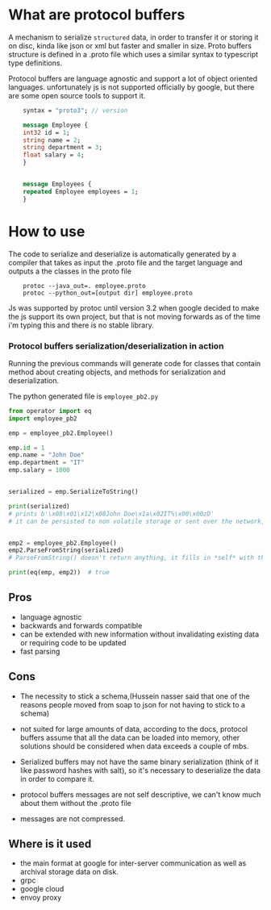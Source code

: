 # What are protocol buffers

A mechanism to serialize `structured` data, in order to transfer it or storing it on disc,
kinda like json or xml but faster and smaller in size.
Proto buffers structure is defined in a .proto file which uses a similar syntax to typescript type definitions.

Protocol buffers are language agnostic and support a lot of object oriented languages. unfortunately js is not supported officially by google, but there are some open source tools to support it.

```proto
    syntax = "proto3"; // version

    message Employee {
    int32 id = 1;
    string name = 2;
    string department = 3;
    float salary = 4;
    }


    message Employees {
    repeated Employee employees = 1;
    }

```

# How to use

The code to serialize and deserialize is automatically generated by a compiler that takes as input the .proto file and the target language and outputs a the classes in the proto file

```shell
    protoc --java_out=. employee.proto
    protoc --python_out=[output dir] employee.proto
```

Js was supported by protoc until version 3.2 when google decided to make the js support its own project, but that is not moving forwards as of the time i'm typing this and there is no stable library.

### Protocol buffers serialization/deserialization in action

Running the previous commands will generate code for classes that contain method about creating objects, and methods for serialization and deserialization.

The python generated file is `employee_pb2.py`

```py
from operator import eq
import employee_pb2

emp = employee_pb2.Employee()

emp.id = 1
emp.name = "John Doe"
emp.department = "IT"
emp.salary = 1000


serialized = emp.SerializeToString()

print(serialized)
# prints b'\x08\x01\x12\x08John Doe\x1a\x02IT%\x00\x00zD'
# it can be persisted to non volatile storage or sent over the network, and it's way way smaller than json or xml or yaml..


emp2 = employee_pb2.Employee()
emp2.ParseFromString(serialized)
# ParseFromString() doesn't return anything, it fills in *self* with the parsed data

print(eq(emp, emp2))  # true

```

## Pros

- language agnostic
- backwards and forwards compatible
- can be extended with new information without invalidating existing data or requiring code to be updated
- fast parsing

## Cons

- The necessity to stick a schema,(Hussein nasser said that one of the reasons people moved from soap to json for not having to stick to a schema)

- not suited for large amounts of data, according to the docs, protocol buffers assume that all the data can be loaded into memory, other solutions should be considered when data exceeds a couple of mbs.

- Serialized buffers may not have the same binary serialization (think of it like password hashes with salt), so it's necessary to deserialize the data in order to compare it.

- protocol buffers messages are not self descriptive, we can't know much about them without the .proto file

- messages are not compressed.

## Where is it used

- the main format at google for inter-server communication as well as archival storage data on disk.
- grpc
- google cloud
- envoy proxy
